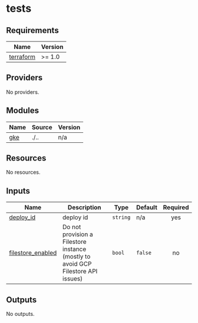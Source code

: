 # tests

<!-- BEGINNING OF PRE-COMMIT-TERRAFORM DOCS HOOK -->
## Requirements

| Name | Version |
|------|---------|
| <a name="requirement_terraform"></a> [terraform](#requirement\_terraform) | >= 1.0 |

## Providers

No providers.

## Modules

| Name | Source | Version |
|------|--------|---------|
| <a name="module_gke"></a> [gke](#module\_gke) | ./.. | n/a |

## Resources

No resources.

## Inputs

| Name | Description | Type | Default | Required |
|------|-------------|------|---------|:--------:|
| <a name="input_deploy_id"></a> [deploy\_id](#input\_deploy\_id) | deploy id | `string` | n/a | yes |
| <a name="input_filestore_enabled"></a> [filestore\_enabled](#input\_filestore\_enabled) | Do not provision a Filestore instance (mostly to avoid GCP Filestore API issues) | `bool` | `false` | no |

## Outputs

No outputs.
<!-- END OF PRE-COMMIT-TERRAFORM DOCS HOOK -->
